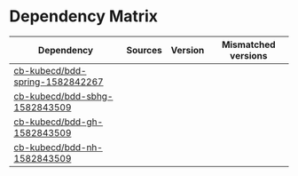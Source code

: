 # Dependency Matrix

Dependency | Sources | Version | Mismatched versions
---------- | ------- | ------- | -------------------
[cb-kubecd/bdd-spring-1582842267](https://github.com/cb-kubecd/bdd-spring-1582842267.git) |  | []() | 
[cb-kubecd/bdd-sbhg-1582843509](https://github.com/cb-kubecd/bdd-sbhg-1582843509.git) |  | []() | 
[cb-kubecd/bdd-gh-1582843509](https://github.com/cb-kubecd/bdd-gh-1582843509.git) |  | []() | 
[cb-kubecd/bdd-nh-1582843509](https://github.com/cb-kubecd/bdd-nh-1582843509.git) |  | []() | 
